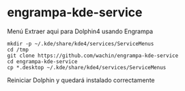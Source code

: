 # engrampa-kde-service
Menú Extraer aqui para Dolphin4 usando Engrampa


	mkdir -p ~/.kde/share/kde4/services/ServiceMenus
	cd /tmp
	git clone https://github.com/wachin/engrampa-kde-service
	cd engrampa-kde-service
	cp *.desktop ~/.kde/share/kde4/services/ServiceMenus


Reiniciar Dolphin y quedará instalado correctamente